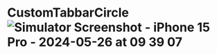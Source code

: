 # CustomTabbarCircle![Simulator Screenshot - iPhone 15 Pro - 2024-05-26 at 09 39 07](https://github.com/Avinashgupta137/CustomTabbarCircle/assets/80776756/41c9d9d9-a282-4569-bfe5-512a1ebf22e1)
